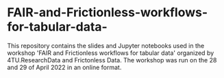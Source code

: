 # FAIR-and-Frictionless-workflows-for-tabular-data-
This repository contains the slides and Jupyter notebooks used in the workshop 'FAIR and Frictionless workflows for tabular data' organized by 4TU.ResearchData and Frictonless Data. The workshop was run on the 28 and 29 of April 2022 in an online format.
